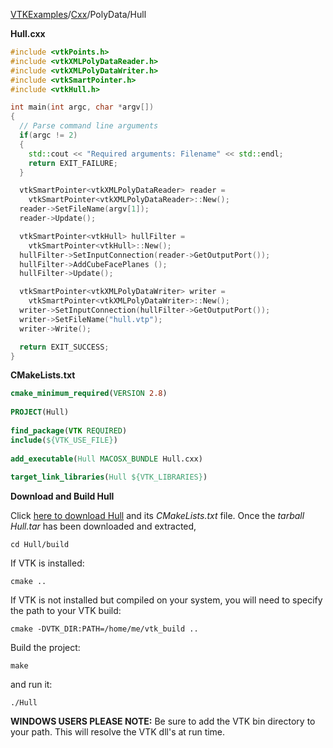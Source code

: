 [VTKExamples](Home)/[Cxx](Cxx)/PolyData/Hull

**Hull.cxx**
```c++
#include <vtkPoints.h>
#include <vtkXMLPolyDataReader.h>
#include <vtkXMLPolyDataWriter.h>
#include <vtkSmartPointer.h>
#include <vtkHull.h>

int main(int argc, char *argv[])
{
  // Parse command line arguments
  if(argc != 2)
  {
    std::cout << "Required arguments: Filename" << std::endl;
    return EXIT_FAILURE;
  }

  vtkSmartPointer<vtkXMLPolyDataReader> reader =
    vtkSmartPointer<vtkXMLPolyDataReader>::New();
  reader->SetFileName(argv[1]);
  reader->Update();

  vtkSmartPointer<vtkHull> hullFilter =
    vtkSmartPointer<vtkHull>::New();
  hullFilter->SetInputConnection(reader->GetOutputPort());
  hullFilter->AddCubeFacePlanes ();
  hullFilter->Update();

  vtkSmartPointer<vtkXMLPolyDataWriter> writer =
    vtkSmartPointer<vtkXMLPolyDataWriter>::New();
  writer->SetInputConnection(hullFilter->GetOutputPort());
  writer->SetFileName("hull.vtp");
  writer->Write();

  return EXIT_SUCCESS;
}
```
**CMakeLists.txt**
```cmake
cmake_minimum_required(VERSION 2.8)
 
PROJECT(Hull)
 
find_package(VTK REQUIRED)
include(${VTK_USE_FILE})
 
add_executable(Hull MACOSX_BUNDLE Hull.cxx)
 
target_link_libraries(Hull ${VTK_LIBRARIES})
```

**Download and Build Hull**

Click [here to download Hull](https://github.com/lorensen/VTKWikiExamplesTarballs/raw/master/Hull.tar) and its *CMakeLists.txt* file.
Once the *tarball Hull.tar* has been downloaded and extracted,
```
cd Hull/build 
```
If VTK is installed:
```
cmake ..
```
If VTK is not installed but compiled on your system, you will need to specify the path to your VTK build:
```
cmake -DVTK_DIR:PATH=/home/me/vtk_build ..
```
Build the project:
```
make
```
and run it:
```
./Hull
```
**WINDOWS USERS PLEASE NOTE:** Be sure to add the VTK bin directory to your path. This will resolve the VTK dll's at run time.

